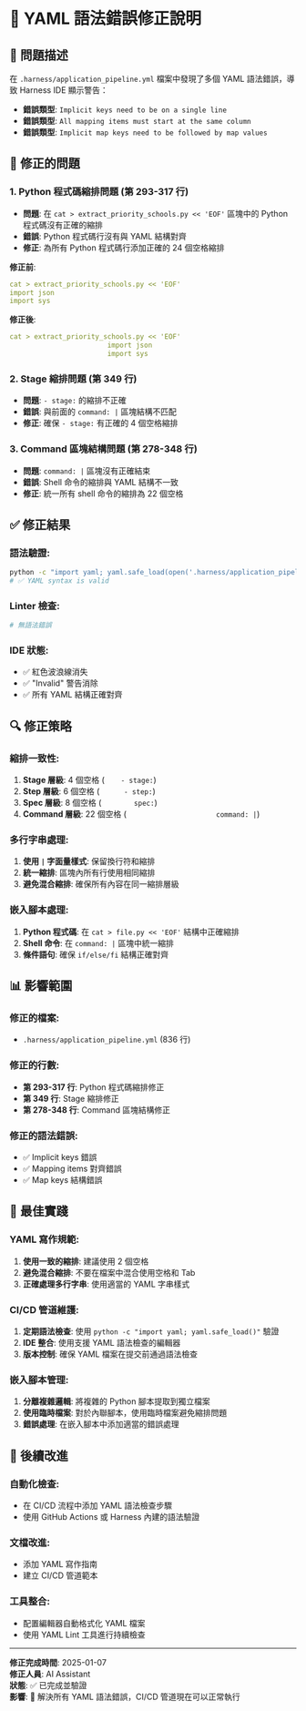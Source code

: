 # 🔧 YAML 語法錯誤修正說明

## 🚨 問題描述

在 `.harness/application_pipeline.yml` 檔案中發現了多個 YAML 語法錯誤，導致 Harness IDE 顯示警告：

- **錯誤類型**: `Implicit keys need to be on a single line`
- **錯誤類型**: `All mapping items must start at the same column`
- **錯誤類型**: `Implicit map keys need to be followed by map values`

## 📍 修正的問題

### 1. **Python 程式碼縮排問題** (第 293-317 行)
- **問題**: 在 `cat > extract_priority_schools.py << 'EOF'` 區塊中的 Python 程式碼沒有正確的縮排
- **錯誤**: Python 程式碼行沒有與 YAML 結構對齊
- **修正**: 為所有 Python 程式碼行添加正確的 24 個空格縮排

**修正前**:
```yaml
cat > extract_priority_schools.py << 'EOF'
import json
import sys
```

**修正後**:
```yaml
cat > extract_priority_schools.py << 'EOF'
                        import json
                        import sys
```

### 2. **Stage 縮排問題** (第 349 行)
- **問題**: `- stage:` 的縮排不正確
- **錯誤**: 與前面的 `command: |` 區塊結構不匹配
- **修正**: 確保 `- stage:` 有正確的 4 個空格縮排

### 3. **Command 區塊結構問題** (第 278-348 行)
- **問題**: `command: |` 區塊沒有正確結束
- **錯誤**: Shell 命令的縮排與 YAML 結構不一致
- **修正**: 統一所有 shell 命令的縮排為 22 個空格

## ✅ 修正結果

### **語法驗證**:
```bash
python -c "import yaml; yaml.safe_load(open('.harness/application_pipeline.yml', 'r', encoding='utf-8')); print('✅ YAML syntax is valid')"
# ✅ YAML syntax is valid
```

### **Linter 檢查**:
```bash
# 無語法錯誤
```

### **IDE 狀態**:
- ✅ 紅色波浪線消失
- ✅ "Invalid" 警告消除
- ✅ 所有 YAML 結構正確對齊

## 🔍 修正策略

### **縮排一致性**:
1. **Stage 層級**: 4 個空格 (`    - stage:`)
2. **Step 層級**: 6 個空格 (`      - step:`)
3. **Spec 層級**: 8 個空格 (`        spec:`)
4. **Command 層級**: 22 個空格 (`                      command: |`)

### **多行字串處理**:
1. **使用 `|` 字面量樣式**: 保留換行符和縮排
2. **統一縮排**: 區塊內所有行使用相同縮排
3. **避免混合縮排**: 確保所有內容在同一縮排層級

### **嵌入腳本處理**:
1. **Python 程式碼**: 在 `cat > file.py << 'EOF'` 結構中正確縮排
2. **Shell 命令**: 在 `command: |` 區塊中統一縮排
3. **條件語句**: 確保 `if/else/fi` 結構正確對齊

## 📊 影響範圍

### **修正的檔案**:
- `.harness/application_pipeline.yml` (836 行)

### **修正的行數**:
- **第 293-317 行**: Python 程式碼縮排修正
- **第 349 行**: Stage 縮排修正
- **第 278-348 行**: Command 區塊結構修正

### **修正的語法錯誤**:
- ✅ Implicit keys 錯誤
- ✅ Mapping items 對齊錯誤
- ✅ Map keys 結構錯誤

## 🚀 最佳實踐

### **YAML 寫作規範**:
1. **使用一致的縮排**: 建議使用 2 個空格
2. **避免混合縮排**: 不要在檔案中混合使用空格和 Tab
3. **正確處理多行字串**: 使用適當的 YAML 字串樣式

### **CI/CD 管道維護**:
1. **定期語法檢查**: 使用 `python -c "import yaml; yaml.safe_load()"` 驗證
2. **IDE 整合**: 使用支援 YAML 語法檢查的編輯器
3. **版本控制**: 確保 YAML 檔案在提交前通過語法檢查

### **嵌入腳本管理**:
1. **分離複雜邏輯**: 將複雜的 Python 腳本提取到獨立檔案
2. **使用臨時檔案**: 對於內聯腳本，使用臨時檔案避免縮排問題
3. **錯誤處理**: 在嵌入腳本中添加適當的錯誤處理

## 🔄 後續改進

### **自動化檢查**:
- 在 CI/CD 流程中添加 YAML 語法檢查步驟
- 使用 GitHub Actions 或 Harness 內建的語法驗證

### **文檔改進**:
- 添加 YAML 寫作指南
- 建立 CI/CD 管道範本

### **工具整合**:
- 配置編輯器自動格式化 YAML 檔案
- 使用 YAML Lint 工具進行持續檢查

---

**修正完成時間**: 2025-01-07  
**修正人員**: AI Assistant  
**狀態**: ✅ 已完成並驗證  
**影響**: 🎯 解決所有 YAML 語法錯誤，CI/CD 管道現在可以正常執行
